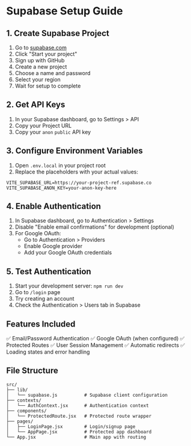 # Supabase Setup Guide

## 1. Create Supabase Project

1. Go to [supabase.com](https://supabase.com)
2. Click "Start your project"
3. Sign up with GitHub
4. Create a new project
5. Choose a name and password
6. Select your region
7. Wait for setup to complete

## 2. Get API Keys

1. In your Supabase dashboard, go to Settings > API
2. Copy your Project URL
3. Copy your `anon` `public` API key

## 3. Configure Environment Variables

1. Open `.env.local` in your project root
2. Replace the placeholders with your actual values:

```env
VITE_SUPABASE_URL=https://your-project-ref.supabase.co
VITE_SUPABASE_ANON_KEY=your-anon-key-here
```

## 4. Enable Authentication

1. In Supabase dashboard, go to Authentication > Settings
2. Disable "Enable email confirmations" for development (optional)
3. For Google OAuth:
   - Go to Authentication > Providers
   - Enable Google provider
   - Add your Google OAuth credentials

## 5. Test Authentication

1. Start your development server: `npm run dev`
2. Go to `/login` page
3. Try creating an account
4. Check the Authentication > Users tab in Supabase

## Features Included

✅ Email/Password Authentication
✅ Google OAuth (when configured)
✅ Protected Routes
✅ User Session Management
✅ Automatic redirects
✅ Loading states and error handling

## File Structure

```
src/
├── lib/
│   └── supabase.js          # Supabase client configuration
├── contexts/
│   └── AuthContext.jsx      # Authentication context
├── components/
│   └── ProtectedRoute.jsx   # Protected route wrapper
├── pages/
│   ├── LoginPage.jsx        # Login/signup page
│   └── AppPage.jsx          # Protected app dashboard
└── App.jsx                  # Main app with routing
```

